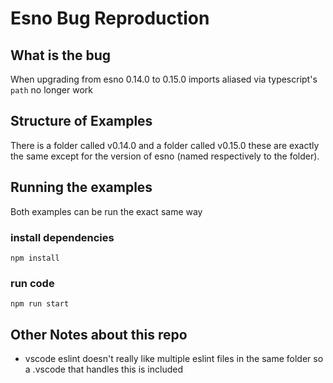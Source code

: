 # Esno Bug Reproduction

## What is the bug

When upgrading from esno 0.14.0 to 0.15.0 imports aliased via typescript's `path` no longer work

## Structure of Examples

There is a folder called v0.14.0 and a folder called v0.15.0 these are exactly the same except for the version of esno (named respectively to the folder).

## Running the examples

Both examples can be run the exact same way

### install dependencies

```
npm install
```

### run code

```
npm run start
```

## Other Notes about this repo

- vscode eslint doesn't really like multiple eslint files in the same folder so a .vscode that handles this is included
